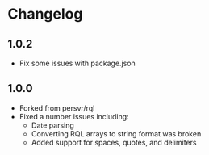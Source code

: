 # Changelog

## 1.0.2

- Fix some issues with package.json

## 1.0.0

- Forked from persvr/rql
- Fixed a number issues including:
   - Date parsing
   - Converting RQL arrays to string format was broken
   - Added support for spaces, quotes, and delimiters
